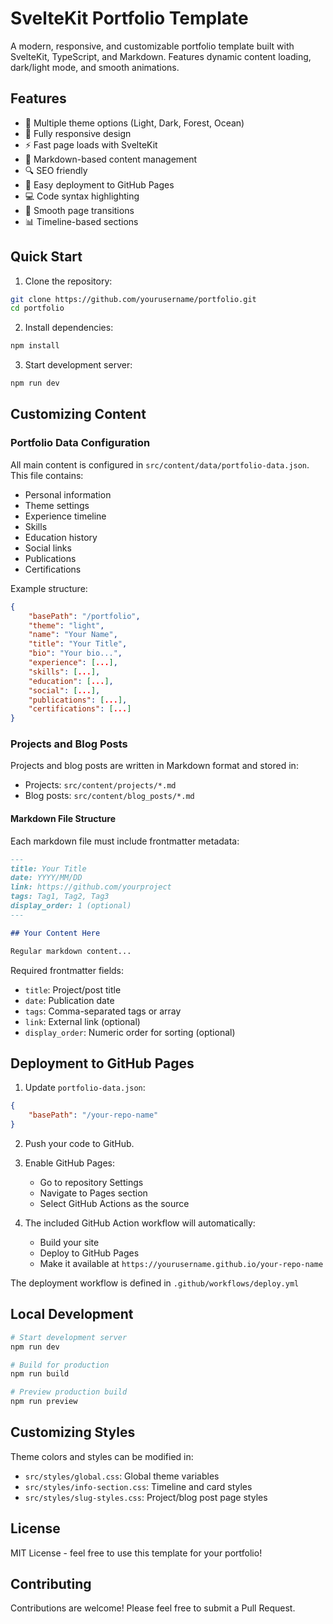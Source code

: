# SvelteKit Portfolio Template

A modern, responsive, and customizable portfolio template built with SvelteKit, TypeScript, and Markdown. Features dynamic content loading, dark/light mode, and smooth animations.

## Features

- 🎨 Multiple theme options (Light, Dark, Forest, Ocean)  
- 📱 Fully responsive design
- ⚡ Fast page loads with SvelteKit
- 📝 Markdown-based content management
- 🔍 SEO friendly
- 🚀 Easy deployment to GitHub Pages
- 💻 Code syntax highlighting
- 🔄 Smooth page transitions
- 📊 Timeline-based sections

## Quick Start

1. Clone the repository:
```bash
git clone https://github.com/yourusername/portfolio.git
cd portfolio
```

2. Install dependencies:
```bash
npm install
```

3. Start development server:
```bash
npm run dev
```

## Customizing Content

### Portfolio Data Configuration

All main content is configured in `src/content/data/portfolio-data.json`. This file contains:

- Personal information
- Theme settings
- Experience timeline
- Skills
- Education history
- Social links
- Publications
- Certifications

Example structure:
```json
{
    "basePath": "/portfolio",
    "theme": "light",
    "name": "Your Name",
    "title": "Your Title",
    "bio": "Your bio...",
    "experience": [...],
    "skills": [...],
    "education": [...],
    "social": [...],
    "publications": [...],
    "certifications": [...]
}
```

### Projects and Blog Posts

Projects and blog posts are written in Markdown format and stored in:
- Projects: `src/content/projects/*.md`
- Blog posts: `src/content/blog_posts/*.md`

#### Markdown File Structure

Each markdown file must include frontmatter metadata:

```markdown
---
title: Your Title
date: YYYY/MM/DD
link: https://github.com/yourproject
tags: Tag1, Tag2, Tag3
display_order: 1 (optional)
---

## Your Content Here

Regular markdown content...
```

Required frontmatter fields:
- `title`: Project/post title
- `date`: Publication date
- `tags`: Comma-separated tags or array
- `link`: External link (optional)
- `display_order`: Numeric order for sorting (optional)

## Deployment to GitHub Pages

1. Update `portfolio-data.json`:
```json
{
    "basePath": "/your-repo-name"
}
```

2. Push your code to GitHub.

3. Enable GitHub Pages:
   - Go to repository Settings
   - Navigate to Pages section
   - Select GitHub Actions as the source

4. The included GitHub Action workflow will automatically:
   - Build your site
   - Deploy to GitHub Pages
   - Make it available at `https://yourusername.github.io/your-repo-name`

The deployment workflow is defined in `.github/workflows/deploy.yml`

## Local Development

```bash
# Start development server
npm run dev

# Build for production
npm run build

# Preview production build
npm run preview
```

## Customizing Styles

Theme colors and styles can be modified in:
- `src/styles/global.css`: Global theme variables
- `src/styles/info-section.css`: Timeline and card styles
- `src/styles/slug-styles.css`: Project/blog post page styles

## License

MIT License - feel free to use this template for your portfolio!

## Contributing

Contributions are welcome! Please feel free to submit a Pull Request.